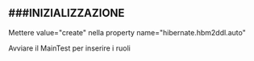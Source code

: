 ###INIZIALIZZAZIONE
----------------------------------

Mettere value="create" nella property name="hibernate.hbm2ddl.auto"

Avviare il MainTest per inserire i ruoli